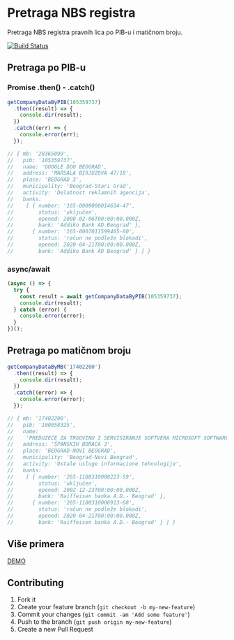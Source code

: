 # Pretraga NBS registra

Pretraga NBS registra pravnih lica po PIB-u i matičnom broju.

[![Build Status][travis-image]][travis-url]

## Pretraga po PIB-u

### Promise .then() - .catch()

```javascript
getCompanyDataByPIB(105359737)
  .then((result) => {
    console.dir(result);
  })
  .catch((err) => {
    console.error(err);
  });

// { mb: '20365099',
//   pib: '105359737',
//   name: 'GOOGLE DOO BEOGRAD',
//   address: 'MARSALA BIRJUZOVA 47/18',
//   place: 'BEOGRAD 3',
//   municipality: 'Beograd-Stari Grad',
//   activity: 'Delatnost reklamnih agencija',
//   banks:
//    [ { number: '165-0000000014614-47',
//        status: 'uključen',
//        opened: 2008-02-06T00:00:00.000Z,
//        bank: 'Addiko Bank AD Beograd' },
//      { number: '165-0007011599405-60',
//        status: 'račun ne podleže blokadi',
//        opened: 2020-04-21T00:00:00.000Z,
//        bank: 'Addiko Bank AD Beograd' } ] }
```

### async/await

```javascript
(async () => {
  try {
    const result = await getCompanyDataByPIB(105359737);
    console.dir(result);
  } catch (error) {
    console.error(error);
  }
})();
```

## Pretraga po matičnom broju

```javascript
getCompanyDataByMB('17402200')
  .then((result) => {
    console.dir(result);
  })
  .catch((error) => {
    console.error(error);
  });

// { mb: '17402200',
//   pib: '100058325',
//   name:
//    'PREDUZEĆE ZA TRGOVINU I SERVISIRANJE SOFTVERA MICROSOFT SOFTWARE DOO, BEOGRAD (NOVI BEOGRAD)',
//   address: 'ŠPANSKIH BORACA 3',
//   place: 'BEOGRAD-NOVI BEOGRAD',
//   municipality: 'Beograd-Novi Beograd',
//   activity: 'Ostale usluge informacione tehnologije',
//   banks:
//    [ { number: '265-1100310000223-59',
//        status: 'uključen',
//        opened: 2002-12-23T00:00:00.000Z,
//        bank: 'Raiffeisen banka A.D.- Beograd' },
//      { number: '265-1100310006913-68',
//        status: 'račun ne podleže blokadi',
//        opened: 2020-04-21T00:00:00.000Z,
//        bank: 'Raiffeisen banka A.D.- Beograd' } ] }
```

## Više primera

[DEMO](https://github.com/nebjak/nbs-pretraga-registra/tree/master/demos)

## Contributing

1. Fork it
2. Create your feature branch (`git checkout -b my-new-feature`)
3. Commit your changes (`git commit -am 'Add some feature'`)
4. Push to the branch (`git push origin my-new-feature`)
5. Create a new Pull Request

[travis-image]: https://travis-ci.org/nebjak/nbs-pretraga-registra.svg?branch=master
[travis-url]: https://travis-ci.org/github/nebjak/nbs-pretraga-registra
